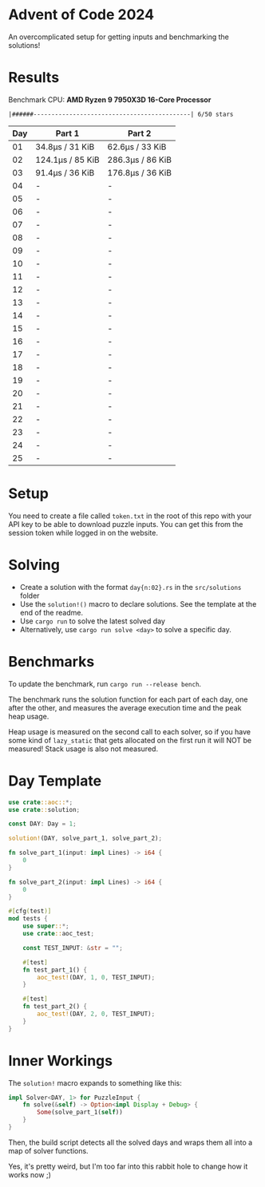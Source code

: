 # Advent of Code 2024

An overcomplicated setup for getting inputs and benchmarking the solutions!

# Results

<!---BENCH_START--->

Benchmark CPU: **AMD Ryzen 9 7950X3D 16-Core Processor**

`|######--------------------------------------------| 6/50 stars`

| Day | Part 1           | Part 2           |
|-----|------------------|------------------|
| 01  | 34.8µs / 31 KiB  | 62.6µs / 33 KiB  |
| 02  | 124.1µs / 85 KiB | 286.3µs / 86 KiB |
| 03  | 91.4µs / 36 KiB  | 176.8µs / 36 KiB |
| 04  | -                | -                |
| 05  | -                | -                |
| 06  | -                | -                |
| 07  | -                | -                |
| 08  | -                | -                |
| 09  | -                | -                |
| 10  | -                | -                |
| 11  | -                | -                |
| 12  | -                | -                |
| 13  | -                | -                |
| 14  | -                | -                |
| 15  | -                | -                |
| 16  | -                | -                |
| 17  | -                | -                |
| 18  | -                | -                |
| 19  | -                | -                |
| 20  | -                | -                |
| 21  | -                | -                |
| 22  | -                | -                |
| 23  | -                | -                |
| 24  | -                | -                |
| 25  | -                | -                |

<!---BENCH_END--->

# Setup

You need to create a file called `token.txt` in the root of this repo with your API key to be able to download
puzzle inputs. You can get this from the session token while logged in on the website.

# Solving

- Create a solution with the format `day{n:02}.rs` in the `src/solutions` folder
- Use the `solution!()` macro to declare solutions. See the template at the end of the readme.
- Use `cargo run` to solve the latest solved day
- Alternatively, use `cargo run solve <day>` to solve a specific day.

# Benchmarks

To update the benchmark, run `cargo run --release bench`.

The benchmark runs the solution function for each part of each day, one after the other, and measures the average
execution time and the peak heap usage.

Heap usage is measured on the second call to each solver, so if you have some kind of `lazy_static` that gets allocated
on the first run it will NOT be measured! Stack usage is also not measured.

# Day Template

```rust
use crate::aoc::*;
use crate::solution;

const DAY: Day = 1;

solution!(DAY, solve_part_1, solve_part_2);

fn solve_part_1(input: impl Lines) -> i64 {
    0
}

fn solve_part_2(input: impl Lines) -> i64 {
    0
}

#[cfg(test)]
mod tests {
    use super::*;
    use crate::aoc_test;

    const TEST_INPUT: &str = "";

    #[test]
    fn test_part_1() {
        aoc_test!(DAY, 1, 0, TEST_INPUT);
    }

    #[test]
    fn test_part_2() {
        aoc_test!(DAY, 2, 0, TEST_INPUT);
    }
}

```

# Inner Workings

The `solution!` macro expands to something like this:

```rust
impl Solver<DAY, 1> for PuzzleInput {
    fn solve(&self) -> Option<impl Display + Debug> {
        Some(solve_part_1(self))
    }
}
```

Then, the build script detects all the solved days and wraps them all into a map of solver functions.

Yes, it's pretty weird, but I'm too far into this rabbit hole to change how it works now ;)
